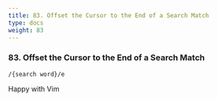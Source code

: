 ```yaml
---
title: 83. Offset the Cursor to the End of a Search Match
type: docs
weight: 83
---
```


### 83. Offset the Cursor to the End of a Search Match

 ```
 /{search word}/e
```
Happy with Vim
